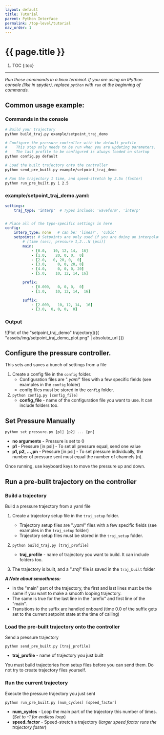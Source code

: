 ```yaml
---
layout: default
title: Tutorial
parent: Python Interface
permalink: /top-level/tutorial
nav_order: 1
---
```


# {{ page.title }}

1. TOC
{:toc}

---

_Run these commands in a linux terminal. If you are using an IPython console (like in spyder), replace `python` with `run` at the beginning of commands._

## Common usage example:

### Commands in the console
```bash 
# Build your trajectory
python build_traj.py example/setpoint_traj_demo

# Configure the pressure controller with the default profile
#    This step only needs to be run when you are updating parameters.
#    The last profile to be configured is always loaded on startup
python config.py default

# Load the built trajectory onto the controller
python send_pre_built.py example/setpoint_traj_demo

# Run the trajectory 1 time, and speed-stretch by 2.5x (faster)
python run_pre_built.py 1 2.5
```

### example/setpoint_traj_demo.yaml:

```yaml
settings:
    traj_type: 'interp'  # Types include: 'waveform', 'interp'


# Place all of the type-specific settings in here
config:
    interp_type: none   # can be: 'linear', 'cubic'
    setpoints: # Setpoints are only used if you are doing an interpolation
        # [time (sec), pressure 1,2...N (psi)]
        main:
            - [0.0,   10, 12, 14,  16]
            - [1.0,    20, 0, 0,  0]
            - [2.0,   0, 20, 0,  0]
            - [3.0,     0, 0, 20, 0]
            - [4.0,     0, 0, 0, 20]
            - [5.0,    10, 12, 14, 16]

        prefix:
            - [0.000,   0, 0, 0,  0]
            - [1.0,    10, 12, 14,  16]

        suffix:
            - [2.000,   10, 12, 14,  16]
            - [3.0,  0, 0, 0,  0]
```

### Output


![Plot of the "setpoint_traj_demo" trajectory]({{ "assets/img/setpoint_traj_demo_plot.png" | absolute_url }})




## Configure the pressure controller.
This sets and saves a bunch of settings from a file

1. Create a config file in the `config` folder.
    * Configuration files are "*.yaml*" files with a few specific fields (see examples in the `config` folder)
    * config files must be stored in the `config` folder.
2. `python config.py [config_file]`
    * **config_file** - name of the configuration file you want to use. It can include folders too.


## Set Pressure Manually

`python set_pressure.py [p1] [p2] ... [pn]`
* **no arguments** - Pressure is set to 0
* **p1** - Pressure [in psi] - To set all pressure equal, send one value
* **p1, p2, ...,pn** - Pressure [in psi] - To set pressure individually, the number of pressure sent must equal the number of channels (n).

Once running, use keyboard keys to move the pressure up and down.


## Run a pre-built trajectory on the controller

### Build a trajectory
Build a pressure trajectory from a yaml file

1. Create a trajectory setup file in the `traj_setup` folder.
    * Trajectory setup files are "*.yaml*" files with a few specific fields (see examples in the `traj_setup` folder)
    * Trajectory setup files must be stored in the `traj_setup` folder.
2. `python build_traj.py [traj_profile]`
    * **traj_profile** - name of trajectory you want to build. It can include folders too.

3. The trajectory is built, and a "*.traj*" file is saved in the `traj_built` folder

_**A Note about smoothness:**_
- In the "main" part of the trajectory, the first and last lines must be the same if you want to make a smooth looping trajectory.
- The same is true for the last line in the "prefix" and first line of the "main".
- Transitions to the suffix are handled onboard (time 0.0 of the suffix gets set to the current setpoint state at the time of calling)


### Load the pre-built trajectory onto the controller
Send a pressure trajectory

`python send_pre_built.py [traj_profile]`

* **traj_profile** - name of trajectory you just built

You must build trajectories from setup files before you can send them. Do not try to create trajectory files yourself.



### Run the current trajectory
Execute the pressure trajectory you just sent

`python run_pre_built.py [num_cycles] [speed_factor]`

* **num_cycles** - Loop the main part of the trajectory this number of times. (_Set to -1 for endless loop_)
* **speed_factor** - Speed-stretch a trajectory (_larger speed factor runs the trajectory faster_)